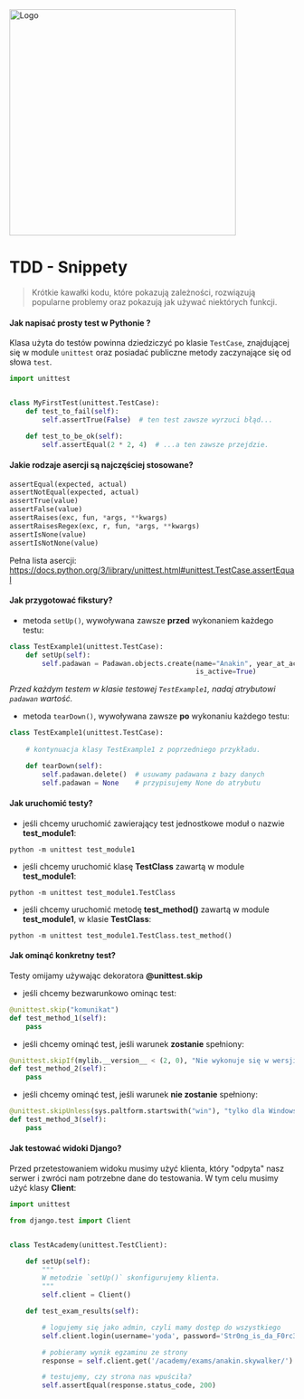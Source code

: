 <img alt="Logo" src="http://coderslab.pl/svg/logo-coderslab.svg" width="400">

# TDD - Snippety

> Krótkie kawałki kodu, które pokazują zależności, rozwiązują popularne problemy oraz pokazują jak używać niektórych funkcji.

#### Jak napisać prosty test w Pythonie ?

Klasa użyta do testów powinna dziedziczyć po klasie `TestCase`, znajdującej się w module `unittest`
oraz posiadać publiczne metody zaczynające się od słowa `test`.  

```python
import unittest


class MyFirstTest(unittest.TestCase):
    def test_to_fail(self):
        self.assertTrue(False)  # ten test zawsze wyrzuci błąd...

    def test_to_be_ok(self):
        self.assertEqual(2 * 2, 4)  # ...a ten zawsze przejdzie.

```


#### Jakie rodzaje asercji są najczęściej stosowane?


```python
assertEqual(expected, actual)
assertNotEqual(expected, actual)
assertTrue(value)
assertFalse(value)
assertRaises(exc, fun, *args, **kwargs)
assertRaisesRegex(exc, r, fun, *args, **kwargs)
assertIsNone(value)
assertIsNotNone(value)
```

Pełna lista asercji: 
https://docs.python.org/3/library/unittest.html#unittest.TestCase.assertEqual

#### Jak przygotować fikstury?

* metoda `setUp()`, wywoływana zawsze **przed** wykonaniem każdego testu:

```python
class TestExample1(unittest.TestCase):
    def setUp(self):
        self.padawan = Padawan.objects.create(name="Anakin", year_at_academy=1,
                                              is_active=True)
```

_Przed każdym testem w klasie testowej `TestExample1`, nadaj atrybutowi `padawan` wartość._

* metoda `tearDown()`, wywoływana zawsze **po** wykonaniu każdego testu:

```python
class TestExample1(unittest.TestCase): 
    
    # kontynuacja klasy TestExample1 z poprzedniego przykładu.

    def tearDown(self):
        self.padawan.delete()  # usuwamy padawana z bazy danych
        self.padawan = None    # przypisujemy None do atrybutu
```


#### Jak uruchomić testy?

* jeśli chcemy uruchomić zawierający test jednostkowe moduł o nazwie **test_module1**:

```console
python -m unittest test_module1
```

* jeśli chcemy uruchomić klasę **TestClass** zawartą w module **test_module1**:

```console
python -m unittest test_module1.TestClass
```

* jeśli chcemy uruchomić metodę **test_method()** zawartą w module **test_module1**, w klasie **TestClass**:

```console
python -m unittest test_module1.TestClass.test_method()
```

#### Jak ominąć konkretny test?

Testy omijamy używając dekoratora **@unittest.skip**

* jeśli chcemy bezwarunkowo ominąc test:

```python
@unittest.skip("komunikat")
def test_method_1(self):
    pass
```

* jeśli chcemy ominąć test, jeśli warunek **zostanie** spełniony:

```python
@unittest.skipIf(mylib.__version__ < (2, 0), "Nie wykonuje się w wersji < 2.0")
def test_method_2(self):
    pass
```

* jeśli chcemy ominąć test, jeśli warunek **nie zostanie** spełniony:

```python
@unittest.skipUnless(sys.paltform.startswith("win"), "tylko dla Windows")
def test_method_3(self):
    pass
```

#### Jak testować widoki Django?

Przed przetestowaniem widoku musimy użyć klienta, który "odpyta" nasz serwer i zwróci nam potrzebne dane do testowania. W tym celu
musimy użyć klasy **Client**:

```python
import unittest

from django.test import Client


class TestAcademy(unittest.TestClient):

    def setUp(self):
        """
        W metodzie `setUp()` skonfigurujemy klienta.
        """
        self.client = Client()

    def test_exam_results(self):

        # logujemy się jako admin, czyli mamy dostęp do wszystkiego
        self.client.login(username='yoda', password='Str0ng_is_da_F0rc3')

        # pobieramy wynik egzaminu ze strony
        response = self.client.get('/academy/exams/anakin.skywalker/')

        # testujemy, czy strona nas wpuściła?
        self.assertEqual(response.status_code, 200)
